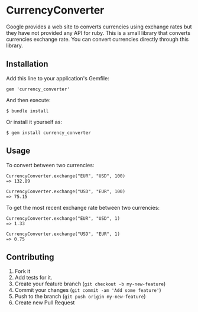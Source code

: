 # CurrencyConverter

Google provides a web site to converts currencies using exchange rates but they have not provided any API for ruby. This is a small library that converts currencies exchange rate. You can convert currencies directly through this library.

## Installation

Add this line to your application's Gemfile:

    gem 'currency_converter'

And then execute:

    $ bundle install

Or install it yourself as:

    $ gem install currency_converter

## Usage

To convert between two currencies:

    CurrencyConverter.exchange("EUR", "USD", 100)
    => 132.89

    CurrencyConverter.exchange("USD", "EUR", 100)
    => 75.15

To get the most recent exchange rate between two currencies:

    CurrencyConverter.exchange("EUR", "USD", 1)
    => 1.33

    CurrencyConverter.exchange("USD", "EUR", 1)
    => 0.75

## Contributing

1. Fork it
2. Add tests for it.
3. Create your feature branch (`git checkout -b my-new-feature`)
4. Commit your changes (`git commit -am 'Add some feature'`)
5. Push to the branch (`git push origin my-new-feature`)
6. Create new Pull Request
